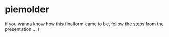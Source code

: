 # piemolder

if you wanna know how this finalform came to be,
follow the steps from the presentation... :) 



